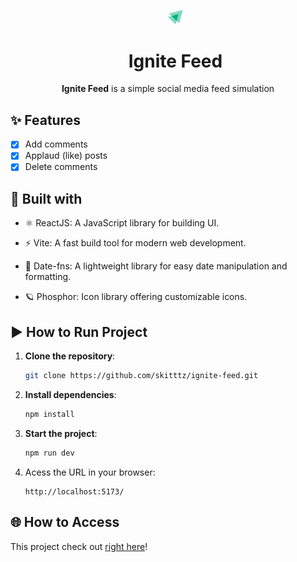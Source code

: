 <div id="user-content-toc" align="center"><ul align="center" style="list-style: none;"><img width="5%" src="./public/favicon.svg"> <summary><h1>Ignite Feed</h1></summary></img></ul></div>

<div align="center"><b>Ignite Feed</b> is a simple social media feed simulation </div>

## ✨ Features

- [x] Add comments
- [x] Applaud (like) posts
- [x] Delete comments

## 🔧 Built with

- ⚛️ ReactJS: A JavaScript library for building UI.

- ⚡ Vite: A fast build tool for modern web development.

- 📅 Date-fns: A lightweight library for easy date manipulation and formatting.

- 🪐 Phosphor: Icon library offering customizable icons.

## ▶️ How to Run Project

1. **Clone the repository**:

   ```bash
   git clone https://github.com/skitttz/ignite-feed.git
   ```

2. **Install dependencies**:

   ```bash
   npm install
   ```

3. **Start the project**:

   ```bash
   npm run dev
   ```

4. Acess the URL in your browser:
   ```
   http://localhost:5173/
   ```

## 🌐 How to Access

This project check out [right here](https://examplelink.com)!
